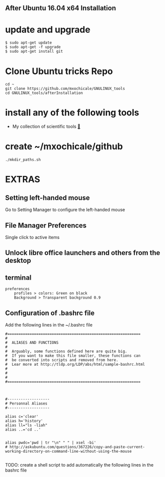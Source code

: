 After Ubuntu 16.04 x64 Installation
---

# update and upgrade


```
$ sudo apt-get update
$ sudo apt-get -f upgrade
$ sudo apt-get install git
```

# Clone Ubuntu tricks Repo

```
cd ~
git clone https://github.com/mxochicale/GNULINUX_tools
cd GNULINUX_tools/afterInstallation
```

# install any of the following tools

* My collection of scientific tools [:link:](https://github.com/mxochicale/myCollectionOfScientificTools)

# create ~/mxochicale/github

```
./mkdir_paths.sh
```


# EXTRAS


## Setting left-handed mouse
  Go to Setting Manager to configure the left-handed mouse


## File Manager Preferences
  Single click to active items


## Unlock  libre office launchers and others from the desktop

## terminal 
	preferences
		profiles > colors: Green on black
		Background > Transparent background 0.9


## Configuration of .bashrc file 

Add the following lines in the ~/.bashrc file

```
#============================================================
#
#  ALIASES AND FUNCTIONS
#
#  Arguably, some functions defined here are quite big.
#  If you want to make this file smaller, these functions can
#  be converted into scripts and removed from here.
#  Lear more at http://tldp.org/LDP/abs/html/sample-bashrc.html
#  
# 
#
#============================================================



#-------------------
# Personnal Aliases
#-------------------

alias c='clear'
alias h='history'
alias ll="ls -liah"
alias ..='cd ..'


alias pwdc='pwd | tr "\n" " " | xsel -bi'
# http://askubuntu.com/questions/367226/copy-and-paste-current-working-directory-on-command-line-without-using-the-mouse


```


TODO: create a shell script to add automatically the following lines in the bashrc file



